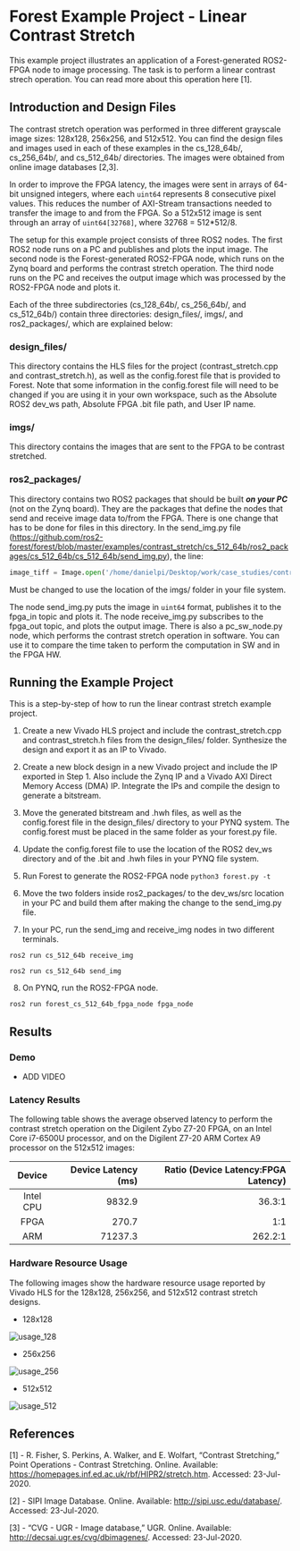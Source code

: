 # Forest Example Project - Linear Contrast Stretch

This example project illustrates an application of a Forest-generated ROS2-FPGA node to image processing. The task is to perform a linear contrast strech operation. You can read more about this operation here [1].

## Introduction and Design Files

The contrast stretch operation was performed in three different grayscale image sizes: 128x128, 256x256, and 512x512. You can find the design files and images used in each of these examples in the cs_128_64b/, cs_256_64b/, and cs_512_64b/ directories. The images were obtained from online image databases [2,3].

In order to improve the FPGA latency, the images were sent in arrays of 64-bit unsigned integers, where each `uint64` represents 8 consecutive pixel values. This reduces the number of AXI-Stream transactions needed to transfer the image to and from the FPGA. So a 512x512 image is sent through an array of `uint64[32768]`, where 32768 = 512\*512\/8.

The setup for this example project consists of three ROS2 nodes. The first ROS2 node runs on a PC and publishes and plots the input image. The second node is the Forest-generated ROS2-FPGA node, which runs on the Zynq board and performs the contrast stretch operation. The third node runs on the PC and receives the output image which was processed by the ROS2-FPGA node and plots it.

Each of the three subdirectories (cs_128_64b/, cs_256_64b/, and cs_512_64b/) contain three directories: design_files/, imgs/, and ros2_packages/, which are explained below:

### design_files/

This directory contains the HLS files for the project (contrast_stretch.cpp and contrast_stretch.h), as well as the config.forest file that is provided to Forest. Note that some information in the config.forest file will need to be changed if you are using it in your own workspace, such as the Absolute ROS2 dev_ws path, Absolute FPGA .bit file path, and User IP name. 

### imgs/

This directory contains the images that are sent to the FPGA to be contrast stretched.

### ros2_packages/

This directory contains two ROS2 packages that should be built ***on your PC*** (not on the Zynq board). They are the packages that define the nodes that send and receive image data to/from the FPGA. There is one change that has to be done for files in this directory. In the send_img.py file (https://github.com/ros2-forest/forest/blob/master/examples/contrast_stretch/cs_512_64b/ros2_packages/cs_512_64b/cs_512_64b/send_img.py), the line:

```Python
image_tiff = Image.open('/home/danielpi/Desktop/work/case_studies/contrast/imgs/test/512/' + self.images[self.i])
```

Must be changed to use the location of the imgs/ folder in your file system.

The node send_img.py puts the image in `uint64` format, publishes it to the fpga_in topic and plots it. The node receive_img.py subscribes to the fpga_out topic, and plots the output image. There is also a pc_sw_node.py node, which performs the contrast stretch operation in software. You can use it to compare the time taken to perform the computation in SW and in the FPGA HW.

## Running the Example Project

This is a step-by-step of how to run the linear contrast stretch example project.

1. Create a new Vivado HLS project and include the contrast_stretch.cpp and contrast_stretch.h files from the design_files/ folder. Synthesize the design and export it as an IP to Vivado.

2. Create a new block design in a new Vivado project and include the IP exported in Step 1. Also include the Zynq IP and a Vivado AXI Direct Memory Access (DMA) IP. Integrate the IPs and compile the design to generate a bitstream.

3. Move the generated bitstream and .hwh files, as well as the config.forest file in the design_files/ directory to your PYNQ system. The config.forest must be placed in the same folder as your forest.py file.

4. Update the config.forest file to use the location of the ROS2 dev_ws directory and of the .bit and .hwh files in your PYNQ file system.

5. Run Forest to generate the ROS2-FPGA node `python3 forest.py -t`

6. Move the two folders inside ros2_packages/ to the dev_ws/src location in your PC and build them after making the change to the send_img.py file.

7. In your PC, run the send_img and receive_img nodes in two different terminals.

```
ros2 run cs_512_64b receive_img

ros2 run cs_512_64b send_img
```

8. On PYNQ, run the ROS2-FPGA node.

```
ros2 run forest_cs_512_64b_fpga_node fpga_node
```

## Results

### Demo

- ADD VIDEO

### Latency Results

The following table shows the average observed latency to perform the contrast stretch operation on the Digilent Zybo Z7-20 FPGA, 
on an Intel Core i7-6500U processor, and on the Digilent Z7-20 ARM Cortex A9 processor on the 512x512 images:

| Device | Device Latency (ms) | Ratio (Device Latency:FPGA Latency) |
| :---:         |     ---:      |          ---: |
| Intel CPU     | 9832.9      | 36.3:1      |
| FPGA   | 270.7     | 1:1    |
| ARM     | 71237.3      | 262.2:1      |

### Hardware Resource Usage

The following images show the hardware resource usage reported by Vivado HLS for the 128x128, 256x256, and 512x512 contrast stretch designs.

- 128x128

![usage_128](https://github.com/ros2-forest/forest/blob/master/examples/contrast_stretch/cs_128_64b_usage.png)

- 256x256

![usage_256](https://github.com/ros2-forest/forest/blob/master/examples/contrast_stretch/cs_256_64b_usage.png)

- 512x512

![usage_512](https://github.com/ros2-forest/forest/blob/master/examples/contrast_stretch/cs_512_64b_usage.png)

## References

[1] - R. Fisher, S. Perkins, A. Walker, and E. Wolfart, “Contrast Stretching,” Point Operations - Contrast Stretching. Online. Available: https://homepages.inf.ed.ac.uk/rbf/HIPR2/stretch.htm. Accessed: 23-Jul-2020.

[2] - SIPI Image Database. Online. Available: http://sipi.usc.edu/database/. Accessed: 23-Jul-2020.

[3] - “CVG - UGR - Image database,” UGR. Online. Available: http://decsai.ugr.es/cvg/dbimagenes/. Accessed: 23-Jul-2020.
